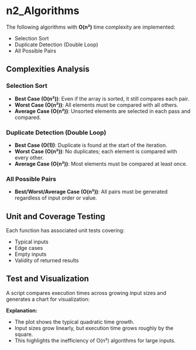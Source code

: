# n2_Algorithms

The following algorithms with **O(n²)** time complexity are implemented:
+ Selection Sort
+ Duplicate Detection (Double Loop)
+ All Possible Pairs

## Complexities Analysis

### Selection Sort
+ **Best Case (O(n²))**: Even if the array is sorted, it still compares each pair.
+ **Worst Case (O(n²))**: All elements must be compared with all others.
+ **Average Case (O(n²))**: Unsorted elements are selected in each pass and compared.

### Duplicate Detection (Double Loop)
+ **Best Case (O(1))**: Duplicate is found at the start of the iteration.
+ **Worst Case (O(n²))**: No duplicates; each element is compared with every other.
+ **Average Case (O(n²))**: Most elements must be compared at least once.

### All Possible Pairs
+ **Best/Worst/Average Case (O(n²))**: All pairs must be generated regardless of input order or value.

## Unit and Coverage Testing



Each function has associated unit tests covering:
- Typical inputs
- Edge cases
- Empty inputs
- Validity of returned results

## Test and Visualization

A script compares execution times across growing input sizes and generates a chart for visualization:


**Explanation:**
- The plot shows the typical quadratic time growth.
- Input sizes grow linearly, but execution time grows roughly by the square.
- This highlights the inefficiency of O(n²) algorithms for large inputs.



